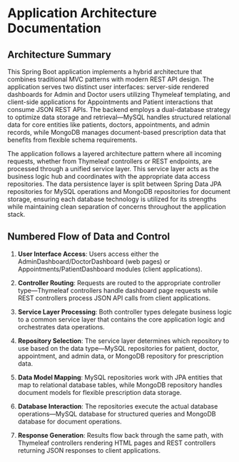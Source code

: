 # Application Architecture Documentation

## Architecture Summary

This Spring Boot application implements a hybrid architecture that combines traditional MVC patterns with modern REST API design. The application serves two distinct user interfaces: server-side rendered dashboards for Admin and Doctor users utilizing Thymeleaf templating, and client-side applications for Appointments and Patient interactions that consume JSON REST APIs. The backend employs a dual-database strategy to optimize data storage and retrieval—MySQL handles structured relational data for core entities like patients, doctors, appointments, and admin records, while MongoDB manages document-based prescription data that benefits from flexible schema requirements.

The application follows a layered architecture pattern where all incoming requests, whether from Thymeleaf controllers or REST endpoints, are processed through a unified service layer. This service layer acts as the business logic hub and coordinates with the appropriate data access repositories. The data persistence layer is split between Spring Data JPA repositories for MySQL operations and MongoDB repositories for document storage, ensuring each database technology is utilized for its strengths while maintaining clean separation of concerns throughout the application stack.

## Numbered Flow of Data and Control

1. **User Interface Access**: Users access either the AdminDashboard/DoctorDashboard (web pages) or Appointments/PatientDashboard modules (client applications).

2. **Controller Routing**: Requests are routed to the appropriate controller type—Thymeleaf controllers handle dashboard page requests while REST controllers process JSON API calls from client applications.

3. **Service Layer Processing**: Both controller types delegate business logic to a common service layer that contains the core application logic and orchestrates data operations.

4. **Repository Selection**: The service layer determines which repository to use based on the data type—MySQL repositories for patient, doctor, appointment, and admin data, or MongoDB repository for prescription data.

5. **Data Model Mapping**: MySQL repositories work with JPA entities that map to relational database tables, while MongoDB repository handles document models for flexible prescription data storage.

6. **Database Interaction**: The repositories execute the actual database operations—MySQL database for structured queries and MongoDB database for document operations.

7. **Response Generation**: Results flow back through the same path, with Thymeleaf controllers rendering HTML pages and REST controllers returning JSON responses to client applications.

